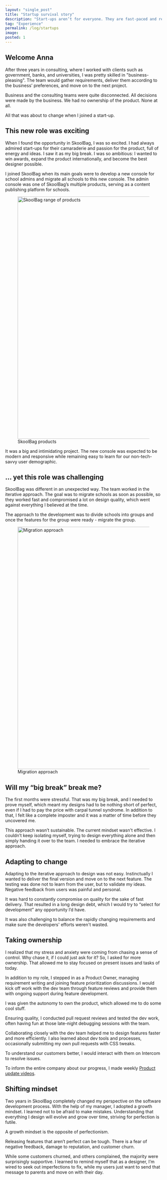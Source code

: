 ```yaml
---
layout: "single_post"
title: "Startup survival story"
description: "Start-ups aren’t for everyone. They are fast-paced and require many compromises. I ran out of wardrobe space for all the hats I was wearing. This is a story of how I adapted to start-up culture."
tag: "Experience"
permalink: /log/startups
image: 
posted: 1
---
```

<!-- 
<div class="overview-width highlighted project-overview">
  <div class="overview-item">
  <h4>COMPANY</h4>
  <p>"SkoolBag" is a communication platform connecting schools and parents.</p>
  </div>
  <div class="overview-item">
  <h4>PRODUCT</h4>
  <p>School administrator console for publishing school updates.</p>
  </div>
  <div class="overview-item">
  <h4>DESIGN TASK</h4>
  <p>Design a new administrator console for schools.</p>
  </div>
  <div class="overview-item">
  <h4>ROLE</h4>
  <p>Lead Product Designer / Product Owner</p>
  </div>
  <div class="overview-item">
  <h4>PLATFORM</h4>
  <p>Web application</p>
  </div>
  <div class="overview-item">
  <h4>KEY RESULTS</h4>
  <p><ul>
  <li>Designed and supported the development of the new admin console</li>
  <li>Successfully migrated 1,000 schools to the new platform within a year without any loss of functionality </li>
  </ul>
  </p>
  </div>
</div> -->
<h2>Welcome Anna</h2>
<p>
After three years in consulting, where I worked with clients such as government, banks, and universities, I was pretty skilled in "business-pleasing". The team would gather requirements, deliver them according to the business’ preferences, and move on to the next project. </p>

<p>Business and the consulting teams were quite disconnected. All decisions were made by the business. We had no ownership of the product. None at all. </p>

<div class="callout thought">All that was about to change when I joined a start-up.
</div>

<h2>This new role was exciting</h2>
<p>
When I found the opportunity in SkoolBag, I was so excited. I had always admired start-ups for their camaraderie and passion for the product, full of energy and ideas. I saw it as my big break. I was so ambitious: I wanted to win awards, expand the product internationally, and become the best designer possible.

</p>
<p>
I joined SkoolBag when its main goals were to develop a new console for school admins and migrate all schools to this new console. The admin console was one of SkoolBag’s multiple products, serving as a content publishing platform for schools.
</p>

<figure>
<img src="{{site.baseurl}}/assets/uploads/Admin-console/products.webp" width= "780px" alt="SkoolBag range of products">
  <figcaption>SkoolBag products</figcaption>
</figure>

<p>
It was a big and intimidating project. The new console was expected to be modern and responsive while remaining easy to learn for our non-tech-savvy user demographic.
</p>

<h2>
… yet this role was challenging
</h2>
<p>
SkoolBag was different in an unexpected way. The team worked in the iterative approach. The goal was to migrate schools as soon as possible, so they worked fast and compromised a lot on design quality, which went against everything I believed at the time.
</p>
<p>The approach to the development was to divide schools into groups and once the features for the group were ready - migrate the group. </p>

<figure>
<img src="{{site.baseurl}}/assets/uploads/Admin-console/process.webp" width= "780px" alt="Migration approach">
  <figcaption>Migration approach</figcaption>
</figure>

<h2>
Will my “big break” break me? 
</h2>
<p>
The first months were stressful. That was my big break, and I needed to prove myself, which meant my designs had to be nothing short of perfect, even if I had to pay the price with carpal tunnel syndrome. In addition to that, I felt like a complete imposter and it was a matter of time before they uncovered me.</p>
<p>
This approach wasn’t sustainable. The current mindset wasn't effective. I couldn’t keep isolating myself, trying to design everything alone and then simply handing it over to the team. I needed to embrace the iterative approach. </p>

<h2>
Adapting to change
</h2>
<p>
Adapting to the iterative approach to design was not easy. Instinctually I wanted to deliver the final version and move on to the next feature. The testing was done not to learn from the user, but to validate my ideas. Negative feedback from users was painful and personal.</p>

<p>It was hard to constantly compromise on quality for the sake of fast delivery. That resulted in a long design debt, which I would try to “select for development” any opportunity I’d have. </p>

<p>It was also challenging to balance the rapidly changing requirements and make sure the developers' efforts weren't wasted. </p>



<h2>Taking ownership</h2>
<p>I realized that my stress and anxiety were coming from chasing a sense of control. Why chase it, if I could just ask for it? So, I asked for more ownership. That allowed me to stay focused on present issues and tasks of today. </p>

<p> In addition to my role, I stepped in as a Product Owner, managing requirement writing and joining feature prioritization discussions. I would kick off work with the dev team through feature reviews and provide them with ongoing support during feature development.</p>

<div class="callout thought">I was given the autonomy to own the product, which allowed me to do some cool stuff.
</div>

<p>Ensuring quality, I conducted pull request reviews and tested the dev work, often having fun at those late-night debugging sessions with the team. </p>

<p> Collaborating closely with the dev team helped me to design features faster and more efficiently. I also learned about dev tools and processes, occasionally submitting my own pull requests with CSS tweaks.</p>

<p>To understand our customers better, I would interact with them on Intercom to resolve issues. </p>
<p> To inform the entire company about our progress, I made weekly <a href="{{site.baseurl}}/2024/05/25/Fresh-off-the-code.html" target="_blank">Product update videos</a>. </p>


<!-- <p>These were some of the designs I created during my time at SkoolBag: </p>

<figure>
<img src="{{site.baseurl}}/assets/uploads/Admin-console/profile.webp" width= "780px" alt="Admin console">
  <figcaption>School profile <a href="https://www.figma.com/design/axafjXhpcS0ogkUSv4OBKk/Admin-Console?node-id=26202-167609&t=4ifFJ9LVijMhwM9b-1" target="_blank">Figma link </a></figcaption>
</figure>

<figure>
<img src="{{site.baseurl}}/assets/uploads/Admin-console/post.webp" width= "780px" alt="Admin console">
  <figcaption>Create a post <a href="https://www.figma.com/design/axafjXhpcS0ogkUSv4OBKk/Admin-Console?node-id=26202-167609&t=4ifFJ9LVijMhwM9b-1" target="_blank">Figma link </a></figcaption>
</figure>

<figure>
<img src="{{site.baseurl}}/assets/uploads/Admin-console/event.webp" width= "780px" alt="Admin console">
  <figcaption>Create an event <a href="https://www.figma.com/design/axafjXhpcS0ogkUSv4OBKk/Admin-Console?node-id=26202-167609&t=4ifFJ9LVijMhwM9b-1" target="_blank">Figma link </a></figcaption>
</figure>


<figure>
<img src="{{site.baseurl}}/assets/uploads/Admin-console/dashboard.webp" width= "780px" alt="Admin console">
  <figcaption>Dashboard <a href="https://www.figma.com/design/axafjXhpcS0ogkUSv4OBKk/Admin-Console?node-id=26202-167609&t=4ifFJ9LVijMhwM9b-1" target="_blank">Figma link </a></figcaption>
</figure> -->


<h2>Shifting mindset </h2>
<p>Two years in SkoolBag completely changed my perspective on the software development process. With the help of my manager, I adopted a growth mindset. I learned not to be afraid to make mistakes. Understanding that everything I design will evolve and grow over time, striving for perfection is futile. </p>

<div class="callout idea">A growth mindset is the opposite of perfectionism.</div>

<p>Releasing features that aren’t perfect can be tough. There is a fear of negative feedback, damage to reputation, and customer churn. </p>
<p class="last-step">While some customers churned, and others complained, the majority were surprisingly supportive. I learned to remind myself that as a designer, I’m wired to seek out imperfections to fix, while my users just want to send that message to parents and move on with their day.  </p>
